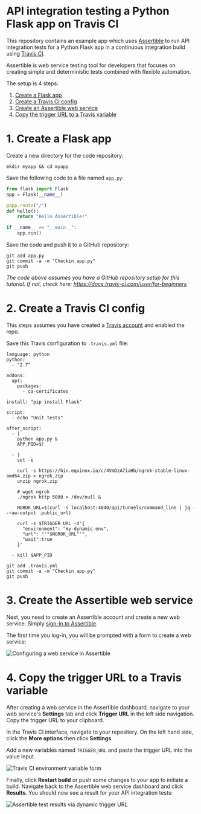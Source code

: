 # API integration testing a Python Flask app on Travis CI

This repository contains an example app which
uses [Assertible](https://assertible.com) to run API integration tests
for a Python Flask app in a continuous integration build
using [Travis CI](https://travis-ci.org).

Assertible is web service testing tool for developers that focuses on
creating simple and deterministic tests combined with flexible
automation.

The setup is 4 steps:
1. [Create a Flask app](#1.-create-a-flask-app)
2. [Create a Travis CI config](#2.-create-a-travis-ci-config)
3. [Create an Assertible web service](#3.-create-an-assertible-web-service)
4. [Copy the trigger URL to a Travis variable](#4.-copy-the-trigger-url-to-a-travis-variable)


# 1. Create a Flask app

Create a new directory for the code repository:

```
mkdir myapp && cd myapp
```

Save the following code to a file named `app.py`:

```python
from flask import Flask
app = Flask(__name__)

@app.route("/")
def hello():
    return "Hello Assertible!"

if __name__ == "__main__":
    app.run()
```

Save the code and push it to a GitHub repository:

```
git add app.py
git commit -a -m "Checkin app.py"
git push
```

_The code above assumes you have a GitHub repository setup for this
tutorial. If not, check here: https://docs.travis-ci.com/user/for-beginners_


# 2. Create a Travis CI config

This steps assumes you have created
a [Travis account](https://travis-ci.org/) and enabled the repo.

Save this Travis configuration to `.travis.yml` file:

```
language: python
python:
  - "2.7"

addons:
  apt:
    packages:
      - ca-certificates

install: "pip install Flask"

script:
  - echo "Unit tests"

after_script:
  - |
    python app.py &
    APP_PID=$!

  - |
    set -e

    curl -s https://bin.equinox.io/c/4VmDzA7iaHb/ngrok-stable-linux-amd64.zip > ngrok.zip
    unzip ngrok.zip

    # wget ngrok
    ./ngrok http 5000 > /dev/null &

    NGROK_URL=$(curl -s localhost:4040/api/tunnels/command_line | jq --raw-output .public_url)

    curl -s $TRIGGER_URL -d'{
      "environment": "my-dynamic-env",
      "url": "'"$NGROK_URL"'",
      "wait":true
    }'

  - kill $APP_PID
```

```
git add .travis.yml
git commit -a -m "Checkin app.py"
git push
```


# 3. Create the Assertible web service

Next, you need to create an Assertible account and create a new web
service. Simply [sign-in to Assertible](https://assertible.com/signup).

The first time you log-in, you will be prompted with a form to create
a web service:

<img
  src="https://s3-us-west-2.amazonaws.com/assertible/blog/assertible-new-service-go-heroku-example.png"
  alt="Configuring a web service in Assertible" />


# 4. Copy the trigger URL to a Travis variable

After creating a web service in the Assertible dashboard, navigate to
your web service's **Settings** tab and click **Trigger URL** in the
left side navigation. Copy the trigger URL to your clipboard.

In the Travis CI interface, navigate to your repository. On the left
hand side, click the **More options** then click **Settings**.

Add a new variables named `TRIGGER_URL` and paste the trigger URL into
the value input.

<img
  src="https://s3-us-west-2.amazonaws.com/assertible/blog/travis-ci-environment-variable-form.png"
  alt="Travis CI environment variable form" />

Finally, click **Restart build** or push some changes to your app to
initiate a build. Navigate back to the Assertible web service
dashboard and click **Results**. You should now see a result for your
API integration tests:

<img
  src="https://s3-us-west-2.amazonaws.com/assertible/blog/test-result-via-dynamic-trigger-url.png"
  alt="Assertible test results via dynamic trigger URL" />
